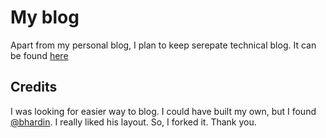 # My blog

Apart from my personal blog, I plan to keep serepate technical blog. It can be found [here](http://neokya.github.com)

## Credits

I was looking for easier way to blog. I could have built my own, but I found [@bhardin](http://github.com/bhardin). I really liked his layout. So, I forked it. Thank you.
